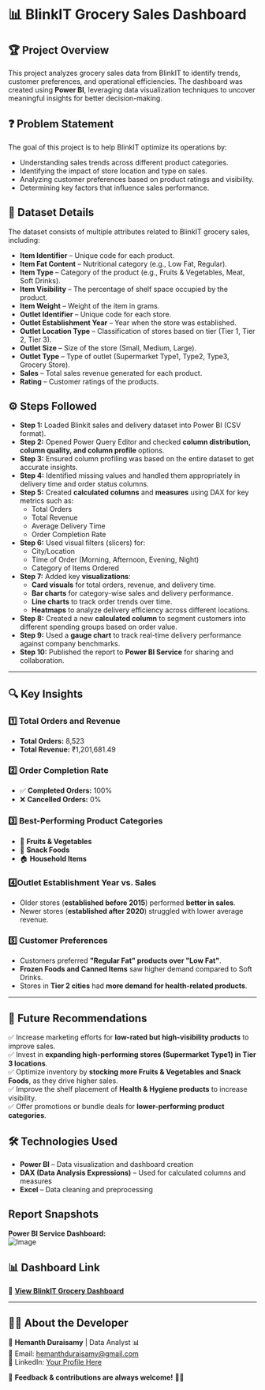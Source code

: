 # 📊 BlinkIT Grocery Sales Dashboard  

## 🏆 Project Overview  
This project analyzes grocery sales data from BlinkIT to identify trends, customer preferences, and operational efficiencies. The dashboard was created using **Power BI**, leveraging data visualization techniques to uncover meaningful insights for better decision-making.  

## ❓ Problem Statement  
The goal of this project is to help BlinkIT optimize its operations by:  
- Understanding sales trends across different product categories.  
- Identifying the impact of store location and type on sales.  
- Analyzing customer preferences based on product ratings and visibility.  
- Determining key factors that influence sales performance.  

## 📂 Dataset Details  
The dataset consists of multiple attributes related to BlinkIT grocery sales, including:  
- **Item Identifier** – Unique code for each product.  
- **Item Fat Content** – Nutritional category (e.g., Low Fat, Regular).  
- **Item Type** – Category of the product (e.g., Fruits & Vegetables, Meat, Soft Drinks).  
- **Item Visibility** – The percentage of shelf space occupied by the product.  
- **Item Weight** – Weight of the item in grams.  
- **Outlet Identifier** – Unique code for each store.  
- **Outlet Establishment Year** – Year when the store was established.  
- **Outlet Location Type** – Classification of stores based on tier (Tier 1, Tier 2, Tier 3).  
- **Outlet Size** – Size of the store (Small, Medium, Large).  
- **Outlet Type** – Type of outlet (Supermarket Type1, Type2, Type3, Grocery Store).  
- **Sales** – Total sales revenue generated for each product.  
- **Rating** – Customer ratings of the products.  

## ⚙️ Steps Followed  


- **Step 1:** Loaded Blinkit sales and delivery dataset into Power BI (CSV format).
- **Step 2:** Opened Power Query Editor and checked **column distribution, column quality, and column profile** options.
- **Step 3:** Ensured column profiling was based on the entire dataset to get accurate insights.
- **Step 4:** Identified missing values and handled them appropriately in delivery time and order status columns.
- **Step 5:** Created **calculated columns** and **measures** using DAX for key metrics such as:
  - Total Orders
  - Total Revenue
  - Average Delivery Time
  - Order Completion Rate
- **Step 6:** Used visual filters (slicers) for:
  - City/Location
  - Time of Order (Morning, Afternoon, Evening, Night)
  - Category of Items Ordered
- **Step 7:** Added key **visualizations**:
  - **Card visuals** for total orders, revenue, and delivery time.
  - **Bar charts** for category-wise sales and delivery performance.
  - **Line charts** to track order trends over time.
  - **Heatmaps** to analyze delivery efficiency across different locations.
- **Step 8:** Created a new **calculated column** to segment customers into different spending groups based on order value.
- **Step 9:** Used a **gauge chart** to track real-time delivery performance against company benchmarks.
- **Step 10:** Published the report to **Power BI Service** for sharing and collaboration.

---

## 🔍 Key Insights  

### 1️⃣ Total Orders and Revenue  
- **Total Orders:** 8,523  
- **Total Revenue:** ₹1,201,681.49    

### 2️⃣ Order Completion Rate  
- ✅ **Completed Orders:** 100%  
- ❌ **Cancelled Orders:** 0%  
  
### 3️⃣ Best-Performing Product Categories  
- 🥦 **Fruits & Vegetables**  
- 🍿 **Snack Foods**  
- 🏠 **Household Items**  

### 4️⃣Outlet Establishment Year vs. Sales  
- Older stores (**established before 2015**) performed **better in sales**.  
- Newer stores (**established after 2020**) struggled with lower average revenue.

### 5️⃣ Customer Preferences  
- Customers preferred **"Regular Fat" products over "Low Fat"**.  
- **Frozen Foods and Canned Items** saw higher demand compared to Soft Drinks.  
- Stores in **Tier 2 cities** had **more demand for health-related products**.  



---

## 📢 Future Recommendations  
✅ Increase marketing efforts for **low-rated but high-visibility products** to improve sales.  
✅ Invest in **expanding high-performing stores (Supermarket Type1) in Tier 3 locations**.  
✅ Optimize inventory by **stocking more Fruits & Vegetables and Snack Foods**, as they drive higher sales.  
✅ Improve the shelf placement of **Health & Hygiene products** to increase visibility.  
✅ Offer promotions or bundle deals for **lower-performing product categories**.  

## 🛠️ Technologies Used  
- **Power BI** – Data visualization and dashboard creation  
- **DAX (Data Analysis Expressions)** – Used for calculated columns and measures  
- **Excel** – Data cleaning and preprocessing 
## Report Snapshots

**Power BI Service Dashboard:**  
![Image](https://github.com/user-attachments/assets/b0429d89-381f-40dc-bc08-54ae3371cf7c)


## 📊 Dashboard Link  
🔗 **[View BlinkIT Grocery Dashboard](https://app.powerbi.com/groups/me/reports/384d017e-e935-44dc-9e7d-1626c1a36de1/ReportSection)**  

---

## 👨‍💻 **About the Developer**  
🔹 **Hemanth Duraisamy** | Data Analyst 📊  
📧 Email: hemanthduraisamy@gmail.com  
💼 LinkedIn: [Your Profile Here](https://www.linkedin.com/in/yourprofile)  

🌟 **Feedback & contributions are always welcome!** 🚀💡  
